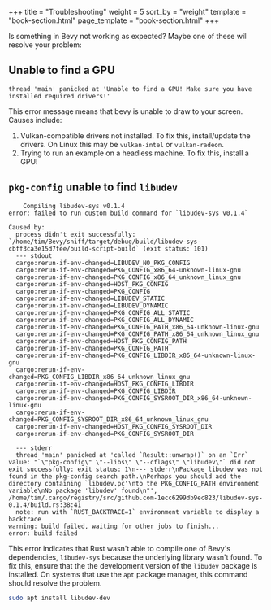 +++
title = "Troubleshooting"
weight = 5
sort_by = "weight"
template = "book-section.html"
page_template = "book-section.html"
+++

Is something in Bevy not working as expected? Maybe one of these will resolve your problem:

## Unable to find a GPU
```
thread 'main' panicked at 'Unable to find a GPU! Make sure you have installed required drivers!'
```
This error message means that bevy is unable to draw to your screen.
Causes include:
1. Vulkan-compatible drivers not installed. To fix this, install/update the drivers. On Linux this may be `vulkan-intel` or `vulkan-radeon`.
3. Trying to run an example on a headless machine. To fix this, install a GPU!

## `pkg-config` unable to find `libudev`

```
    Compiling libudev-sys v0.1.4
error: failed to run custom build command for `libudev-sys v0.1.4`

Caused by:
  process didn't exit successfully: `/home/tim/Bevy/sniff/target/debug/build/libudev-sys-cbff3ca3e15d7fee/build-script-build` (exit status: 101)
  --- stdout
  cargo:rerun-if-env-changed=LIBUDEV_NO_PKG_CONFIG
  cargo:rerun-if-env-changed=PKG_CONFIG_x86_64-unknown-linux-gnu
  cargo:rerun-if-env-changed=PKG_CONFIG_x86_64_unknown_linux_gnu
  cargo:rerun-if-env-changed=HOST_PKG_CONFIG
  cargo:rerun-if-env-changed=PKG_CONFIG
  cargo:rerun-if-env-changed=LIBUDEV_STATIC
  cargo:rerun-if-env-changed=LIBUDEV_DYNAMIC
  cargo:rerun-if-env-changed=PKG_CONFIG_ALL_STATIC
  cargo:rerun-if-env-changed=PKG_CONFIG_ALL_DYNAMIC
  cargo:rerun-if-env-changed=PKG_CONFIG_PATH_x86_64-unknown-linux-gnu
  cargo:rerun-if-env-changed=PKG_CONFIG_PATH_x86_64_unknown_linux_gnu
  cargo:rerun-if-env-changed=HOST_PKG_CONFIG_PATH
  cargo:rerun-if-env-changed=PKG_CONFIG_PATH
  cargo:rerun-if-env-changed=PKG_CONFIG_LIBDIR_x86_64-unknown-linux-gnu
  cargo:rerun-if-env-changed=PKG_CONFIG_LIBDIR_x86_64_unknown_linux_gnu
  cargo:rerun-if-env-changed=HOST_PKG_CONFIG_LIBDIR
  cargo:rerun-if-env-changed=PKG_CONFIG_LIBDIR
  cargo:rerun-if-env-changed=PKG_CONFIG_SYSROOT_DIR_x86_64-unknown-linux-gnu
  cargo:rerun-if-env-changed=PKG_CONFIG_SYSROOT_DIR_x86_64_unknown_linux_gnu
  cargo:rerun-if-env-changed=HOST_PKG_CONFIG_SYSROOT_DIR
  cargo:rerun-if-env-changed=PKG_CONFIG_SYSROOT_DIR

  --- stderr
  thread 'main' panicked at 'called `Result::unwrap()` on an `Err` value: "`\"pkg-config\" \"--libs\" \"--cflags\" \"libudev\"` did not exit successfully: exit status: 1\n--- stderr\nPackage libudev was not found in the pkg-config search path.\nPerhaps you should add the directory containing `libudev.pc'\nto the PKG_CONFIG_PATH environment variable\nNo package 'libudev' found\n"', /home/tim/.cargo/registry/src/github.com-1ecc6299db9ec823/libudev-sys-0.1.4/build.rs:38:41
  note: run with `RUST_BACKTRACE=1` environment variable to display a backtrace
warning: build failed, waiting for other jobs to finish...
error: build failed
```

This error indicates that Rust wasn't able to compile one of Bevy's dependencies, `libudev-sys` because the underlying library wasn't found. To fix this, ensure that the the development version of the `libudev` package is installed. On systems that use the `apt` package manager, this command should resolve the problem.

```sh
sudo apt install libudev-dev
```
